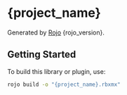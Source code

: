 # {project_name}
Generated by [Rojo](https://github.com/rojo-rbx/rojo) {rojo_version}.

## Getting Started
To build this library or plugin, use:

```bash
rojo build -o "{project_name}.rbxmx"
```